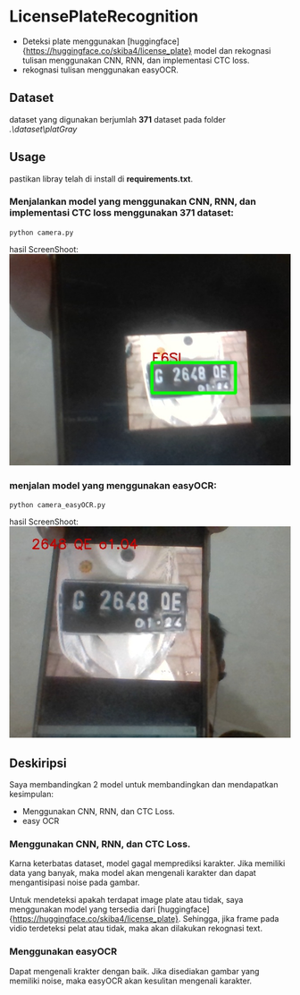 # LicensePlateRecognition

- Deteksi plate menggunakan [huggingface]{https://huggingface.co/skiba4/license_plate} model dan rekognasi tulisan menggunakan CNN, RNN, dan implementasi CTC loss.
- rekognasi tulisan menggunakan easyOCR.

## Dataset

dataset yang digunakan berjumlah **371** dataset pada folder _.\dataset\platGray_

## Usage

pastikan libray telah di install di **requirements.txt**.

### Menjalankan model yang menggunakan CNN, RNN, dan implementasi CTC loss menggunakan 371 dataset:

```
python camera.py
```

hasil ScreenShoot:
![Screen shoot menggunakan huggingface model dan model CNN, RNN, dan implementasi CTC loss untuk rekognasi text pada kamera](https://raw.githubusercontent.com/kazuma313/LicensePlateRecognition/main/plat_detected.jpg)

### menjalan model yang menggunakan easyOCR:

```
python camera_easyOCR.py
```

hasil ScreenShoot:
![Screen shoot menggunakan model easyOCR untuk rekognasi text pada kamera](https://raw.githubusercontent.com/kazuma313/LicensePlateRecognition/main/open_Cv_easyOCR0.jpg)

## Deskiripsi

Saya membandingkan 2 model untuk membandingkan dan mendapatkan kesimpulan:

- Menggunakan CNN, RNN, dan CTC Loss.
- easy OCR

### Menggunakan CNN, RNN, dan CTC Loss.

Karna keterbatas dataset, model gagal memprediksi karakter. Jika memiliki data yang banyak, maka model akan mengenali karakter dan dapat mengantisipasi noise pada gambar.

Untuk mendeteksi apakah terdapat image plate atau tidak, saya menggunakan model yang tersedia dari [huggingface]{https://huggingface.co/skiba4/license_plate}. Sehingga, jika frame pada vidio terdeteksi pelat atau tidak, maka akan dilakukan rekognasi text.

### Menggunakan easyOCR

Dapat mengenali krakter dengan baik. Jika disediakan gambar yang memiliki noise, maka easyOCR akan kesulitan mengenali karakter.
